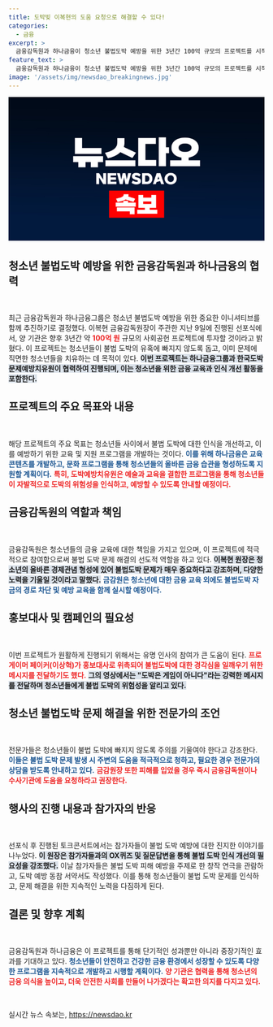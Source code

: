 ```yaml
---
title: 도박빚 이복현의 도움 요청으로 해결할 수 있다!
categories:
  - 금융
excerpt: >
  금융감독원과 하나금융이 청소년 불법도박 예방을 위한 3년간 100억 규모의 프로젝트를 시작합니다! 유명 프로게이머 페이커가 홍보대사로 나서며, 공공과 민간의 협력이 주목받고 있습니다.
feature_text: >
  금융감독원과 하나금융이 청소년 불법도박 예방을 위한 3년간 100억 규모의 프로젝트를 시작합니다! 유명 프로게이머 페이커가 홍보대사로 나서며, 공공과 민간의 협력이 주목받고 있습니다.
image: '/assets/img/newsdao_breakingnews.jpg'
---
```


<p><img src="/assets/img/newsdao_breakingnews.jpg" alt="koreaapp 속보" /></p>

<h2>청소년 불법도박 예방을 위한 금융감독원과 하나금융의 협력</h2>

<p data-ke-size="size16">&nbsp;</p>

<p>최근 금융감독원과 하나금융그룹은 청소년 불법도박 예방을 위한 중요한 이니셔티브를 함께 추진하기로 결정했다. 이복현 금융감독원장이 주관한 지난 9일에 진행된 선포식에서, 양 기관은 향후 3년간 약 <b><span style="color: #ee2323;">100억 원</span></b> 규모의 사회공헌 프로젝트에 투자할 것이라고 밝혔다. 이 프로젝트는 청소년들이 불법 도박의 유혹에 빠지지 않도록 돕고, 이미 문제에 직면한 청소년들을 치유하는 데 목적이 있다. <b><span style="background-color: #21538527;">이번 프로젝트는 하나금융그룹과 한국도박문제예방치유원이 협력하여 진행되며, 이는 청소년을 위한 금융 교육과 인식 개선 활동을 포함한다.</span></b></p>

<h2>프로젝트의 주요 목표와 내용</h2>

<p data-ke-size="size16">&nbsp;</p>

<p>해당 프로젝트의 주요 목표는 청소년들 사이에서 불법 도박에 대한 인식을 개선하고, 이를 예방하기 위한 교육 및 지원 프로그램을 개발하는 것이다. <b><span style="color: #1a5490;">이를 위해 하나금융은 교육 콘텐츠를 개발하고, 문화 프로그램을 통해 청소년들의 올바른 금융 습관을 형성하도록 지원할 계획이다.</span></b> <b><span style="color: #ee2323;">특히, 도박예방치유원은 예술과 교육을 결합한 프로그램을 통해 청소년들이 자발적으로 도박의 위험성을 인식하고, 예방할 수 있도록 안내할 예정이다.</span></b></p>

<h2>금융감독원의 역할과 책임</h2>

<p data-ke-size="size16">&nbsp;</p>

<p>금융감독원은 청소년들의 금융 교육에 대한 책임을 가지고 있으며, 이 프로젝트에 적극적으로 참여함으로써 불법 도박 문제 해결의 선도적 역할을 하고 있다. <b><span style="background-color: #21538527;">이복현 원장은 청소년의 올바른 경제관념 형성에 있어 불법도박 문제가 매우 중요하다고 강조하며, 다양한 노력을 기울일 것이라고 말했다.</span></b> <b><span style="color: #1a5490;">금감원은 청소년에 대한 금융 교육 외에도 불법도박 자금의 경로 차단 및 예방 교육을 함께 실시할 예정이다.</span></b></p>

<h2>홍보대사 및 캠페인의 필요성</h2>

<p data-ke-size="size16">&nbsp;</p>

<p>이번 프로젝트가 원활하게 진행되기 위해서는 유명 인사의 참여가 큰 도움이 된다. <b><span style="color: #ee2323;">프로게이머 페이커(이상혁)가 홍보대사로 위촉되어 불법도박에 대한 경각심을 일깨우기 위한 메시지를 전달하기도 했다.</span></b> <b><span style="background-color: #21538527;">그의 영상에서는 "도박은 게임이 아니다"라는 강력한 메시지를 전달하며 청소년들에게 불법 도박의 위험성을 알리고 있다.</span></b> </p>

<h2>청소년 불법도박 문제 해결을 위한 전문가의 조언</h2>

<p data-ke-size="size16">&nbsp;</p>

<p>전문가들은 청소년들이 불법 도박에 빠지지 않도록 주의를 기울여야 한다고 강조한다. <b><span style="color: #1a5490;">이들은 불법 도박 문제 발생 시 주변의 도움을 적극적으로 청하고, 필요한 경우 전문가의 상담을 받도록 안내하고 있다.</span></b> <b><span style="color: #ee2323;">금감원장 또한 피해를 입었을 경우 즉시 금융감독원이나 수사기관에 도움을 요청하라고 권장한다.</span></b></p>

<h2>행사의 진행 내용과 참가자의 반응</h2>

<p data-ke-size="size16">&nbsp;</p>

<p>선포식 후 진행된 토크콘서트에서는 참가자들이 불법 도박 예방에 대한 진지한 이야기를 나누었다. <b><span style="background-color: #21538527;">이 원장은 참가자들과의 OX퀴즈 및 질문답변을 통해 불법 도박 인식 개선의 필요성을 강조했다.</span></b> 이날 참가자들은 불법 도박 피해 예방을 주제로 한 창작 연극을 관람하고, 도박 예방 동참 서약서도 작성했다. 이를 통해 청소년들이 불법 도박 문제를 인식하고, 문제 해결을 위한 지속적인 노력을 다짐하게 된다.</p>

<h2>결론 및 향후 계획</h2>

<p data-ke-size="size16">&nbsp;</p>

<p>금융감독원과 하나금융은 이 프로젝트를 통해 단기적인 성과뿐만 아니라 중장기적인 효과를 기대하고 있다. <b><span style="color: #1a5490;">청소년들이 안전하고 건강한 금융 환경에서 성장할 수 있도록 다양한 프로그램을 지속적으로 개발하고 시행할 계획이다.</span></b> <b><span style="color: #ee2323;">양 기관은 협력을 통해 청소년의 금융 의식을 높이고, 더욱 안전한 사회를 만들어 나가겠다는 확고한 의지를 다지고 있다.</span></b> </p>

<p data-ke-size="size16">&nbsp;</p>
실시간 뉴스 속보는, <a href="https://newsdao.kr" rel="dofollow">https://newsdao.kr</a>


